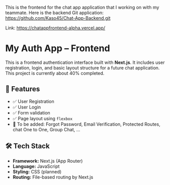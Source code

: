 This is the frontend for the chat app application that I working on with my teammate. Here is the backend Git application:
https://github.com/Kaso45/Chat-App-Backend.git

Link: https://chatappfrontend-alpha.vercel.app/


# My Auth App – Frontend

This is a frontend authentication interface built with **Next.js**. It includes user registration, login, and basic layout structure for a future chat application. This project is currently about 40% completed.

## 🚀 Features

- ✅ User Registration
- ✅ User Login
- ✅ Form validation
- ✅ Page layout using `flexbox`
- 🚧 To be added: Forgot Password, Email Verification, Protected Routes, chat One to One, Group Chat, ...

## 🛠️ Tech Stack

- **Framework:** Next.js (App Router)
- **Language:** JavaScript
- **Styling:**  CSS (planned)
- **Routing:** File-based routing by Next.js



